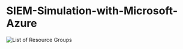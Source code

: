 # SIEM-Simulation-with-Microsoft-Azure

![List of Resource Groups](https://github.com/user-attachments/assets/9e3704d4-e7c8-43ca-9538-410b3ba76ed3)

